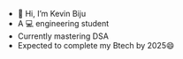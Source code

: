 - 👋 Hi, I’m Kevin Biju 
- A 💻 engineering student 
- Currently mastering DSA 
- Expected to complete my Btech by 2025😄 


<!---
itzme-kevin/itzme-kevin is a ✨ special ✨ repository because its `README.md` (this file) appears on your GitHub profile.
You can click the Preview link to take a look at your changes.
--->
